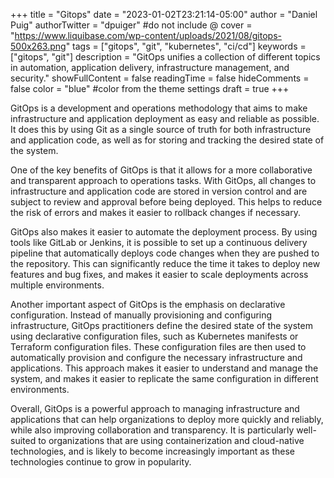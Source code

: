 +++
title = "Gitops"
date = "2023-01-02T23:21:14-05:00"
author = "Daniel Puig"
authorTwitter = "dpuiger" #do not include @
cover = "https://www.liquibase.com/wp-content/uploads/2021/08/gitops-500x263.png"
tags = ["gitops", "git", "kubernetes", "ci/cd"]
keywords = ["gitops", "git"]
description = "GitOps unifies a collection of different topics in automation, application delivery, infrastructure management, and security."
showFullContent = false
readingTime = false
hideComments = false
color = "blue" #color from the theme settings
draft = true
+++

GitOps is a development and operations methodology that aims to make infrastructure and application deployment as easy and reliable as possible. It does this by using Git as a single source of truth for both infrastructure and application code, as well as for storing and tracking the desired state of the system.

One of the key benefits of GitOps is that it allows for a more collaborative and transparent approach to operations tasks. With GitOps, all changes to infrastructure and application code are stored in version control and are subject to review and approval before being deployed. This helps to reduce the risk of errors and makes it easier to rollback changes if necessary.

GitOps also makes it easier to automate the deployment process. By using tools like GitLab or Jenkins, it is possible to set up a continuous delivery pipeline that automatically deploys code changes when they are pushed to the repository. This can significantly reduce the time it takes to deploy new features and bug fixes, and makes it easier to scale deployments across multiple environments.

Another important aspect of GitOps is the emphasis on declarative configuration. Instead of manually provisioning and configuring infrastructure, GitOps practitioners define the desired state of the system using declarative configuration files, such as Kubernetes manifests or Terraform configuration files. These configuration files are then used to automatically provision and configure the necessary infrastructure and applications. This approach makes it easier to understand and manage the system, and makes it easier to replicate the same configuration in different environments.

Overall, GitOps is a powerful approach to managing infrastructure and applications that can help organizations to deploy more quickly and reliably, while also improving collaboration and transparency. It is particularly well-suited to organizations that are using containerization and cloud-native technologies, and is likely to become increasingly important as these technologies continue to grow in popularity.


